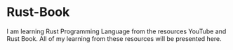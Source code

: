 # Rust-Book
I am learning Rust Programming Language from the resources YouTube and Rust Book. All of my learning from these resources will be presented here.
